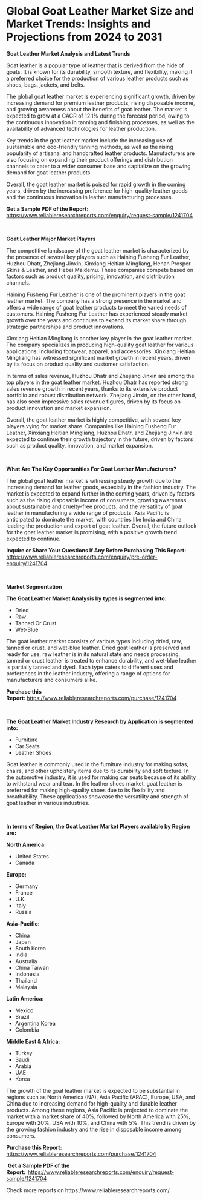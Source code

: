 <p><h1>Global Goat Leather Market Size and Market Trends: Insights and Projections from 2024 to 2031</h1></p><p><strong>Goat Leather Market Analysis and Latest Trends</strong></p>
<p><p>Goat leather is a popular type of leather that is derived from the hide of goats. It is known for its durability, smooth texture, and flexibility, making it a preferred choice for the production of various leather products such as shoes, bags, jackets, and belts.</p><p>The global goat leather market is experiencing significant growth, driven by increasing demand for premium leather products, rising disposable income, and growing awareness about the benefits of goat leather. The market is expected to grow at a CAGR of 12.1% during the forecast period, owing to the continuous innovation in tanning and finishing processes, as well as the availability of advanced technologies for leather production.</p><p>Key trends in the goat leather market include the increasing use of sustainable and eco-friendly tanning methods, as well as the rising popularity of artisanal and handcrafted leather products. Manufacturers are also focusing on expanding their product offerings and distribution channels to cater to a wider consumer base and capitalize on the growing demand for goat leather products.</p><p>Overall, the goat leather market is poised for rapid growth in the coming years, driven by the increasing preference for high-quality leather goods and the continuous innovation in leather manufacturing processes.</p></p>
<p><strong>Get a Sample PDF of the Report:&nbsp;</strong> <a href="https://www.reliableresearchreports.com/enquiry/request-sample/1241704">https://www.reliableresearchreports.com/enquiry/request-sample/1241704</a></p>
<p>&nbsp;</p>
<p><strong>Goat Leather Major Market Players</strong></p>
<p><p>The competitive landscape of the goat leather market is characterized by the presence of several key players such as Haining Fusheng Fur Leather, Huzhou Dhatr, Zhejiang Jinxin, Xinxiang Heitian Mingliang, Henan Prosper Skins & Leather, and Hebei Maidemu. These companies compete based on factors such as product quality, pricing, innovation, and distribution channels.</p><p>Haining Fusheng Fur Leather is one of the prominent players in the goat leather market. The company has a strong presence in the market and offers a wide range of goat leather products to meet the varied needs of customers. Haining Fusheng Fur Leather has experienced steady market growth over the years and continues to expand its market share through strategic partnerships and product innovations.</p><p>Xinxiang Heitian Mingliang is another key player in the goat leather market. The company specializes in producing high-quality goat leather for various applications, including footwear, apparel, and accessories. Xinxiang Heitian Mingliang has witnessed significant market growth in recent years, driven by its focus on product quality and customer satisfaction.</p><p>In terms of sales revenue, Huzhou Dhatr and Zhejiang Jinxin are among the top players in the goat leather market. Huzhou Dhatr has reported strong sales revenue growth in recent years, thanks to its extensive product portfolio and robust distribution network. Zhejiang Jinxin, on the other hand, has also seen impressive sales revenue figures, driven by its focus on product innovation and market expansion.</p><p>Overall, the goat leather market is highly competitive, with several key players vying for market share. Companies like Haining Fusheng Fur Leather, Xinxiang Heitian Mingliang, Huzhou Dhatr, and Zhejiang Jinxin are expected to continue their growth trajectory in the future, driven by factors such as product quality, innovation, and market expansion.</p></p>
<p>&nbsp;</p>
<p><strong>What Are The Key Opportunities For Goat Leather Manufacturers?</strong></p>
<p><p>The global goat leather market is witnessing steady growth due to the increasing demand for leather goods, especially in the fashion industry. The market is expected to expand further in the coming years, driven by factors such as the rising disposable income of consumers, growing awareness about sustainable and cruelty-free products, and the versatility of goat leather in manufacturing a wide range of products. Asia Pacific is anticipated to dominate the market, with countries like India and China leading the production and export of goat leather. Overall, the future outlook for the goat leather market is promising, with a positive growth trend expected to continue.</p></p>
<p><strong>Inquire or Share Your Questions If Any Before Purchasing This Report:</strong> <a href="https://www.reliableresearchreports.com/enquiry/pre-order-enquiry/1241704">https://www.reliableresearchreports.com/enquiry/pre-order-enquiry/1241704</a></p>
<p>&nbsp;</p>
<p><strong>Market Segmentation</strong></p>
<p><strong>The Goat Leather Market Analysis by types is segmented into:</strong></p>
<p><ul><li>Dried</li><li>Raw</li><li>Tanned Or Crust</li><li>Wet-Blue</li></ul></p>
<p><p>The goat leather market consists of various types including dried, raw, tanned or crust, and wet-blue leather. Dried goat leather is preserved and ready for use, raw leather is in its natural state and needs processing, tanned or crust leather is treated to enhance durability, and wet-blue leather is partially tanned and dyed. Each type caters to different uses and preferences in the leather industry, offering a range of options for manufacturers and consumers alike.</p></p>
<p><strong>Purchase this Report:&nbsp;</strong><a href="https://www.reliableresearchreports.com/purchase/1241704">https://www.reliableresearchreports.com/purchase/1241704</a></p>
<p>&nbsp;</p>
<p><strong>The Goat Leather Market Industry Research by Application is segmented into:</strong></p>
<p><ul><li>Furniture</li><li>Car Seats</li><li>Leather Shoes</li></ul></p>
<p><p>Goat leather is commonly used in the furniture industry for making sofas, chairs, and other upholstery items due to its durability and soft texture. In the automotive industry, it is used for making car seats because of its ability to withstand wear and tear. In the leather shoes market, goat leather is preferred for making high-quality shoes due to its flexibility and breathability. These applications showcase the versatility and strength of goat leather in various industries.</p></p>
<p>&nbsp;</p>
<p><strong>In terms of Region, the Goat Leather Market Players available by Region are:</strong></p>
<p>
    <p> <strong> North America: </strong>
        <ul>
            <li>United States</li>
            <li>Canada</li>
        </ul>
        </p> 
    <p> <strong> Europe: </strong>
        <ul>
            <li>Germany</li>
            <li>France</li>
            <li>U.K.</li>
            <li>Italy</li>
            <li>Russia</li>
        </ul>
        </p> 
    <p> <strong> Asia-Pacific: </strong>
        <ul>
            <li>China</li>
            <li>Japan</li>
            <li>South Korea</li>
            <li>India</li>
            <li>Australia</li>
            <li>China Taiwan</li>
            <li>Indonesia</li>
            <li>Thailand</li>
            <li>Malaysia</li>
        </ul>
        </p> 
    <p> <strong> Latin America: </strong>
        <ul>
            <li>Mexico</li>
            <li>Brazil</li>
            <li>Argentina Korea</li>
            <li>Colombia</li>
        </ul>
        </p> 
    <p> <strong> Middle East & Africa: </strong>
        <ul>
            <li>Turkey</li>
            <li>Saudi</li>
            <li>Arabia</li>
            <li>UAE</li>
            <li>Korea</li>
        </ul>
    </p>
    </p>
<p><p>The growth of the goat leather market is expected to be substantial in regions such as North America (NA), Asia Pacific (APAC), Europe, USA, and China due to increasing demand for high-quality and durable leather products. Among these regions, Asia Pacific is projected to dominate the market with a market share of 40%, followed by North America with 25%, Europe with 20%, USA with 10%, and China with 5%. This trend is driven by the growing fashion industry and the rise in disposable income among consumers.</p></p>
<p><strong>Purchase this Report: </strong><a href="https://www.reliableresearchreports.com/purchase/1241704">https://www.reliableresearchreports.com/purchase/1241704</a></p>
<p>&nbsp;<strong>Get a Sample PDF of the Report:&nbsp;&nbsp;</strong><a href="https://www.reliableresearchreports.com/enquiry/request-sample/1241704">https://www.reliableresearchreports.com/enquiry/request-sample/1241704</a></p>
<p><strong></strong></p>
<p>Check more reports on https://www.reliableresearchreports.com/</p>